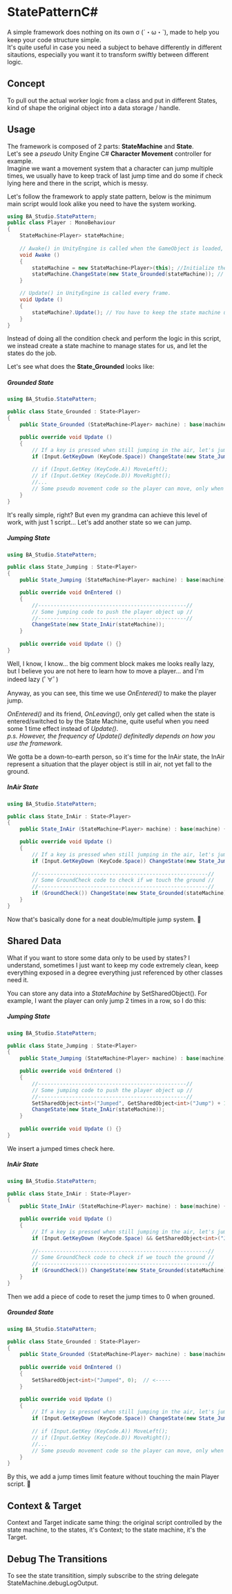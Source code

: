 # StatePatternC#
A simple framework does nothing on its own σ (´・ω・`), made to help you keep your code structure simple.  
It's quite useful in case you need a subject to behave differently in different sitautions, especially you want it to transform swiftly between different logic.


## Concept
To pull out the actual worker logic from a class and put in different States, kind of shape the original object into a data storage / handle.

## Usage
The framework is composed of 2 parts: **StateMachine<T>** and **State<T>**.  
Let's see a *pseudo* Unity Engine C# **Character Movement** controller for example.  
Imagine we want a movement system that a character can jump multiple times, we usually have to keep track of last jump time and do some if check lying here and there in the script, which is messy.  

Let's follow the framework to apply state pattern, below is the minimum main script would look alike you need to have the system working.

```c#
using BA_Studio.StatePattern;
public class Player : MonoBehaviour
{
    StateMachine<Player> stateMachine;
    
    // Awake() in UnityEngine is called when the GameObject is loaded, which is the player object in this case.
    void Awake ()
    {
        stateMachine = new StateMachine<Player>(this); //Initialize the machine.
        stateMachine.ChangeState(new State_Grounded(stateMachine)); // Assume the player will stand on ground from the beginning.
    }

    // Update() in UnityEngine is called every frame.
    void Update ()
    {
        stateMachine?.Update(); // You have to keep the state machine updated! It only do its job when updated.
    }
}
```
  
  
  
Instead of doing all the condition check and perform the logic in this script, we instead create a state machine to manage states for us, and let the states do the job.

Let's see what does the **State_Grounded** looks like:
##### Grounded State  
```c#
using BA_Studio.StatePattern;

public class State_Grounded : State<Player>
{
    public State_Grounded (StateMachine<Player> machine) : base(machine) {}

    public override void Update ()
    {
        // If a key is pressed when still jumping in the air, let's jump one more time;
        if (Input.GetKeyDown (KeyCode.Space)) ChangeState(new State_Jumping(stateMachine));
        
        // if (Input.GetKey (KeyCode.A)) MoveLeft(); 
        // if (Input.GetKey (KeyCode.D)) MoveRight();
        //...
        // Some pseudo movement code so the player can move, only when grounded.
    }
}
```

It's really simple, right? But even my grandma can achieve this level of work, with just 1 script... Let's add another state so we can jump.

##### Jumping State  
```c#
using BA_Studio.StatePattern;

public class State_Jumping : State<Player>
{
    public State_Jumping (StateMachine<Player> machine) : base(machine) {}

    public override void OnEntered ()
    {
        //------------------------------------------------//
        // Some jumping code to push the player object up //
        //------------------------------------------------//
        ChangeState(new State_InAir(stateMachine));
    }
    
    public override void Update () {}
}
```

Well, I know, I know... the big comment block makes me looks really lazy, but I believe you are not here to learn how to move a player... and I'm indeed lazy (ﾟ∀ﾟ)

Anyway, as you can see, this time we use *OnEntered()* to make the player jump.

*OnEntered()* and its friend, *OnLeaving()*, only get called when the state is entered/switched to by the State Machine, quite useful when you need some 1 time effect instead of *Update()*.  
*p.s. However, the frequency of Update() definitedly depends on how you use the framework.*

We gotta be a down-to-earth person, so it's time for the InAir state, the InAir represent a situation that the player object is still in air, not yet fall to the ground.

##### InAir State  
```c#
using BA_Studio.StatePattern;

public class State_InAir : State<Player>
{
    public State_InAir (StateMachine<Player> machine) : base(machine) {}

    public override void Update ()
    {
        // If a key is pressed when still jumping in the air, let's jump one more time;
        if (Input.GetKeyDown (KeyCode.Space)) ChangeState(new State_Jumping(stateMachine));
        
        //-------------------------------------------------------//
        // Some GroundCheck code to check if we touch the ground //
        //-------------------------------------------------------//
        if (GroundCheck()) ChangeState(new State_Grounded(stateMachine));
    }
}
```

Now that's basically done for a neat double/multiple jump system.
🥂

## Shared Data
What if you want to store some data only to be used by states? I understand, sometimes I just want to keep my code extremely clean, keep everything exposed in a degree everything just referenced by other classes need it.

You can store any data into a *StateMachine* by SetSharedObject<T>(). For example, I want the player can only jump 2 times in a row, so I do this:


##### Jumping State  
```c#
using BA_Studio.StatePattern;

public class State_Jumping : State<Player>
{
    public State_Jumping (StateMachine<Player> machine) : base(machine) {}

    public override void OnEntered ()
    {
        //------------------------------------------------//
        // Some jumping code to push the player object up //
        //------------------------------------------------//
        SetSharedObject<int>("Jumped", GetSharedObject<int>("Jump") + 1); // <-----------
        ChangeState(new State_InAir(stateMachine));
    }
    
    public override void Update () {}
}
```

We insert a jumped times check here.
##### InAir State  
```c#
using BA_Studio.StatePattern;

public class State_InAir : State<Player>
{
    public State_InAir (StateMachine<Player> machine) : base(machine) {}

    public override void Update ()
    {
        // If a key is pressed when still jumping in the air, let's jump one more time;
        if (Input.GetKeyDown (KeyCode.Space) && GetSharedObject<int>("Jumped") < 2) ChangeState(new State_Jumping(stateMachine)); // <------
        
        //-------------------------------------------------------//
        // Some GroundCheck code to check if we touch the ground //
        //-------------------------------------------------------//
        if (GroundCheck()) ChangeState(new State_Grounded(stateMachine));
    }
}
```

Then we add a piece of code to reset the jump times to 0 when grouned.
##### Grounded State  
```c#
using BA_Studio.StatePattern;

public class State_Grounded : State<Player>
{
    public State_Grounded (StateMachine<Player> machine) : base(machine) {}
    
    public override void OnEntered ()
    {
        SetSharedObject<int>("Jumped", 0);  // <-----
    }

    public override void Update ()
    {
        // If a key is pressed when still jumping in the air, let's jump one more time;
        if (Input.GetKeyDown (KeyCode.Space)) ChangeState(new State_Jumping(stateMachine));
        
        // if (Input.GetKey (KeyCode.A)) MoveLeft(); 
        // if (Input.GetKey (KeyCode.D)) MoveRight();
        //...
        // Some pseudo movement code so the player can move, only when grounded.
    }
}
```

By this, we add a jump times limit feature without touching the main Player script.
🥂

## Context & Target
Context and Target indicate same thing: the original script controlled by the state machine, to the states, it's Context; to the state machine, it's the Target.

## Debug The Transitions
To see the state transitition, simply subscribe to the string delegate StateMachine<T>.debugLogOutput.